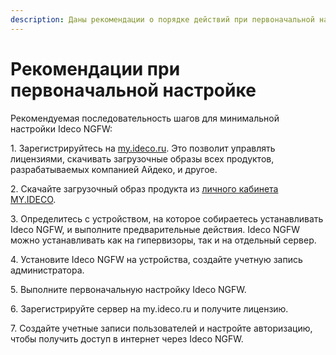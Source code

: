 ```yaml
---
description: Даны рекомендации о порядке действий при первоначальной настройке Ideco NGFW.
---
```


# Рекомендации при первоначальной настройке

Рекомендуемая последовательность шагов для минимальной настройки Ideco NGFW:

1\. Зарегистрируйтесь на [my.ideco.ru](https://my.ideco.ru/). Это позволит управлять лицензиями, скачивать загрузочные образы всех продуктов, разрабатываемых компанией Айдеко, и другое.

2\. Скачайте загрузочный образ продукта из [личного кабинета MY.IDECO](initial-action-my-ideco.md).

3\. Определитесь с устройством, на которое собираетесь устанавливать Ideco NGFW, и выполните предварительные действия. Ideco NGFW можно устанавливать как на гипервизоры, так и на отдельный сервер.

4\. Установите Ideco NGFW на устройства, создайте учетную запись администратора.

5\. Выполните первоначальную настройку Ideco NGFW.

6\. Зарегистрируйте сервер на my.ideco.ru и получите лицензию.

7\. Создайте учетные записи пользователей и настройте авторизацию, чтобы получить доступ в интернет через Ideco NGFW.